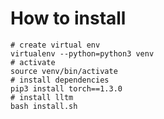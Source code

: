 # How to install

```shell
# create virtual env
virtualenv --python=python3 venv
# activate
source venv/bin/activate
# install dependencies
pip3 install torch==1.3.0
# install lltm
bash install.sh
```